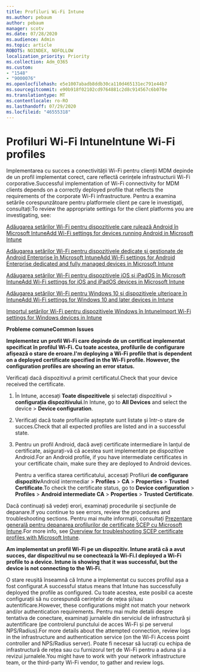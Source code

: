 ```yaml
---
title: Profiluri Wi-Fi Intune
ms.author: pebaum
author: pebaum
manager: scotv
ms.date: 07/28/2020
ms.audience: Admin
ms.topic: article
ROBOTS: NOINDEX, NOFOLLOW
localization_priority: Priority
ms.collection: Adm_O365
ms.custom:
- "1548"
- "9000076"
ms.openlocfilehash: e5e1007abadb8ddb30ca110d465131ec791e44b7
ms.sourcegitcommit: e90b918f02102cd9764881c2d8c914567c6b070e
ms.translationtype: MT
ms.contentlocale: ro-RO
ms.lasthandoff: 07/29/2020
ms.locfileid: "46555318"
---
```

# <a name="intune-wi-fi-profiles"></a><span data-ttu-id="6abf9-102">Profiluri Wi-Fi Intune</span><span class="sxs-lookup"><span data-stu-id="6abf9-102">Intune Wi-Fi profiles</span></span>

<span data-ttu-id="6abf9-103">Implementarea cu succes a conectivității Wi-Fi pentru clienții MDM depinde de un profil implementat corect, care reflectă cerințele infrastructurii Wi-Fi corporative.</span><span class="sxs-lookup"><span data-stu-id="6abf9-103">Successful implementation of Wi-Fi connectivity for MDM clients depends on a correctly deployed profile that reflects the requirements of the corporate Wi-Fi infrastructure.</span></span> <span data-ttu-id="6abf9-104">Pentru a examina setările corespunzătoare pentru platformele client pe care le investigați, consultați:</span><span class="sxs-lookup"><span data-stu-id="6abf9-104">To review the appropriate settings for the client platforms you are investigating, see:</span></span> 

[<span data-ttu-id="6abf9-105">Adăugarea setărilor Wi-Fi pentru dispozitivele care rulează Android în Microsoft Intune</span><span class="sxs-lookup"><span data-stu-id="6abf9-105">Add Wi-Fi settings for devices running Android in Microsoft Intune</span></span>](https://docs.microsoft.com/intune/wi-fi-settings-android)

[<span data-ttu-id="6abf9-106">Adăugarea setărilor Wi-Fi pentru dispozitivele dedicate și gestionate de Android Enterprise în Microsoft Intune</span><span class="sxs-lookup"><span data-stu-id="6abf9-106">Add Wi-Fi settings for Android Enterprise dedicated and fully managed devices in Microsoft Intune</span></span>](https://docs.microsoft.com/intune/wi-fi-settings-android-enterprise)

[<span data-ttu-id="6abf9-107">Adăugarea setărilor Wi-Fi pentru dispozitivele iOS și iPadOS în Microsoft Intune</span><span class="sxs-lookup"><span data-stu-id="6abf9-107">Add Wi-Fi settings for iOS and iPadOS devices in Microsoft Intune</span></span>](https://docs.microsoft.com/intune/wi-fi-settings-ios)

[<span data-ttu-id="6abf9-108">Adăugarea setărilor Wi-Fi pentru Windows 10 și dispozitivele ulterioare în Intune</span><span class="sxs-lookup"><span data-stu-id="6abf9-108">Add Wi-Fi settings for Windows 10 and later devices in Intune</span></span>](https://docs.microsoft.com/intune/wi-fi-settings-windows)

[<span data-ttu-id="6abf9-109">Importul setărilor Wi-Fi pentru dispozitivele Windows în Intune</span><span class="sxs-lookup"><span data-stu-id="6abf9-109">Import Wi-Fi settings for Windows devices in Intune</span></span>](https://docs.microsoft.com/intune/wi-fi-settings-import-windows-8-1)

<span data-ttu-id="6abf9-110">**Probleme comune**</span><span class="sxs-lookup"><span data-stu-id="6abf9-110">**Common Issues**</span></span>

<span data-ttu-id="6abf9-111">**Implementez un profil Wi-Fi care depinde de un certificat implementat specificat în profilul Wi-Fi. Cu toate acestea, profilurile de configurare afișează o stare de eroare.**</span><span class="sxs-lookup"><span data-stu-id="6abf9-111">**I'm deploying a Wi-Fi profile that is dependent on a deployed certificate specified in the Wi-Fi profile. However, the configuration profiles are showing an error status.**</span></span>

<span data-ttu-id="6abf9-112">Verificați dacă dispozitivul a primit certificatul.</span><span class="sxs-lookup"><span data-stu-id="6abf9-112">Check that your device received the certificate.</span></span>

1. <span data-ttu-id="6abf9-113">În Intune, accesați **Toate dispozitivele** și selectați dispozitivul > **configurația dispozitivului**.</span><span class="sxs-lookup"><span data-stu-id="6abf9-113">In Intune, go to **All Devices** and select the device > **Device configuration**.</span></span>

2. <span data-ttu-id="6abf9-114">Verificați dacă toate profilurile așteptate sunt listate și într-o stare de succes.</span><span class="sxs-lookup"><span data-stu-id="6abf9-114">Check that all expected profiles are listed and in a successful state.</span></span>

3. <span data-ttu-id="6abf9-115">Pentru un profil Android, dacă aveți certificate intermediare în lanțul de certificate, asigurați-vă că acestea sunt implementate pe dispozitive Android.</span><span class="sxs-lookup"><span data-stu-id="6abf9-115">For an Android profile, if you have intermediate certificates in your certificate chain, make sure they are deployed to Android devices.</span></span>

    <span data-ttu-id="6abf9-116">Pentru a verifica starea certificatului, accesați Profiluri **de configurare dispozitiv**Android intermediar  >  **Profiles**  >  **CA**  >  **Properties**  >  **Trusted Certificate**.</span><span class="sxs-lookup"><span data-stu-id="6abf9-116">To check the certificate status, go to **Device configuration** > **Profiles** > **Android intermediate CA** > **Properties** > **Trusted Certificate**.</span></span>

<span data-ttu-id="6abf9-117">Dacă continuați să vedeți erori, examinați procedurile și secțiunile de depanare.</span><span class="sxs-lookup"><span data-stu-id="6abf9-117">If you continue to see errors, review the procedures and troubleshooting sections.</span></span> <span data-ttu-id="6abf9-118">Pentru mai multe informații, consultați [Prezentare generală pentru depanarea profilurilor de certificate SCEP cu Microsoft Intune](https://support.microsoft.com/help/4457481/troubleshooting-scep-certificate-profile-deployment-in-intune).</span><span class="sxs-lookup"><span data-stu-id="6abf9-118">For more info, see [Overview for troubleshooting SCEP certificate profiles with Microsoft Intune](https://support.microsoft.com/help/4457481/troubleshooting-scep-certificate-profile-deployment-in-intune).</span></span>

<span data-ttu-id="6abf9-119">**Am implementat un profil Wi-Fi pe un dispozitiv. Intune arată că a avut succes, dar dispozitivul nu se conectează la Wi-Fi.**</span><span class="sxs-lookup"><span data-stu-id="6abf9-119">**I deployed a Wi-Fi profile to a device. Intune is showing that it was successful, but the device is not connecting to the Wi-Fi.**</span></span>

<span data-ttu-id="6abf9-120">O stare reușită înseamnă că Intune a implementat cu succes profilul așa a fost configurat.</span><span class="sxs-lookup"><span data-stu-id="6abf9-120">A successful status means that Intune has successfully deployed the profile as configured.</span></span> <span data-ttu-id="6abf9-121">Cu toate acestea, este posibil ca aceste configurații să nu corespundă cerințelor de rețea și/sau autentificare.</span><span class="sxs-lookup"><span data-stu-id="6abf9-121">However, these configurations might not match your network and/or authentication requirements.</span></span> <span data-ttu-id="6abf9-122">Pentru mai multe detalii despre tentativa de conectare, examinați jurnalele din serviciul de infrastructură și autentificare (pe controlerul punctului de acces Wi-Fi și pe serverul NPS/Radius).</span><span class="sxs-lookup"><span data-stu-id="6abf9-122">For more details about the attempted connection, review logs in the infrastructure and authentication service (on the Wi-Fi Access point controller and NPS/Radius server).</span></span> <span data-ttu-id="6abf9-123">Poate fi necesar să lucrați cu echipa de infrastructură de rețea sau cu furnizorul terț de Wi-Fi pentru a aduna și a revizui jurnalele.</span><span class="sxs-lookup"><span data-stu-id="6abf9-123">You might have to work with your network infrastructure team, or the third-party Wi-Fi vendor, to gather and review logs.</span></span>